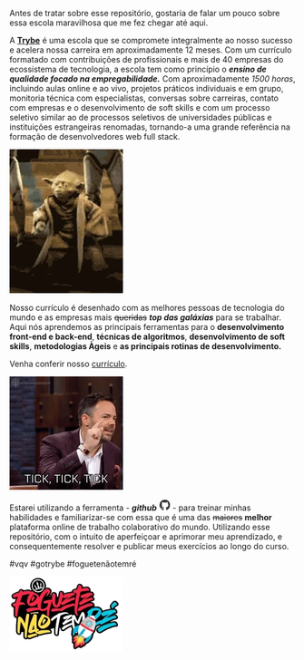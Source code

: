 Antes de tratar sobre esse repositório, gostaria de falar um pouco sobre essa escola maravilhosa que me fez chegar até aqui.

A [**Trybe**](https://www.betrybe.com/) é uma escola que se compromete integralmente ao nosso sucesso e acelera nossa carreira em aproximadamente 12 meses. Com um currículo formatado com contribuições de profissionais e mais de 40 empresas do ecossistema de tecnologia, a escola tem como princípio o ***ensino de qualidade focado na empregabilidade.*** Com aproximadamente *1500 horas*, incluindo aulas online e ao vivo, projetos práticos individuais e em grupo, monitoria técnica com especialistas, conversas sobre carreiras, contato com empresas e o desenvolvimento de soft skills e com um processo seletivo similar ao de processos seletivos de universidades públicas e instituições estrangeiras renomadas, tornando-a uma grande referência na formação de desenvolvedores web full stack. 

![](/imagens/starwars.webp)

Nosso currículo é desenhado com as melhores pessoas de tecnologia do mundo e as empresas mais ~~queridas~~ ***top das galáxias*** para se trabalhar. Aqui nós aprendemos as principais ferramentas para o **desenvolvimento front-end e back-end**, **técnicas de algoritmos**, **desenvolvimento de soft skills**, **metodologias Àgeis** e **as principais rotinas de desenvolvimento.**

Venha conferir nosso [currículo](https://www.betrybe.com/formacao). 

![](/imagens/curriculo.webp)

Estarei utilizando a ferramenta - ***github*** <img src="/imagens/github.webp" height="20" width="20"> - para treinar minhas habilidades e familiarizar-se com essa que é uma das ~~maiores~~ **melhor** plataforma online de trabalho colaborativo do mundo. Utilizando esse repositório, com o intuito de aperfeiçoar e aprimorar meu aprendizado, e consequentemente resolver e publicar meus exercícios ao longo do curso. 

#vqv #gotrybe #foguetenãotemré

![](/imagens/foguetenaotemre.webp)

